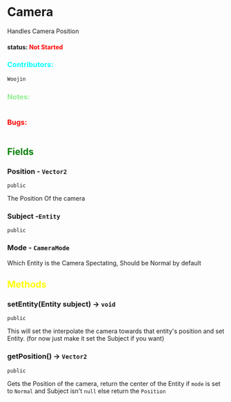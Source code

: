 # Camera
Handles Camera Position

#### status: <span style="color:Red;">Not Started</span>
### <span style="color:cyan;">Contributors:</span>
<!--put your names here between the ``` if you worked on it, and put what you did-->
```diff
Woojin

```
### <span style="color:lightgreen;">Notes:</span>
```diff

```
### <span style="color:red;">Bugs:</span>
```diff
```

## <span style="color:green;">Fields</span>

### Position - `Vector2`
`public`

The Position Of the camera

### Subject -`Entity`
`public`

### Mode - `CameraMode`

Which Entity is the Camera Spectating, Should be Normal by default

## <span style="color:yellow;">Methods</span>

### setEntity(Entity subject) -> `void` 
`public`

This will set the interpolate the camera towards that entity's position and set Entity. (for now just make it set the Subject if you want)

### getPosition() -> `Vector2`
`public` 

Gets the Position of the camera, return the center of the Entity if `mode` is set to `Normal` and Subject isn't `null` else return the `Position`


